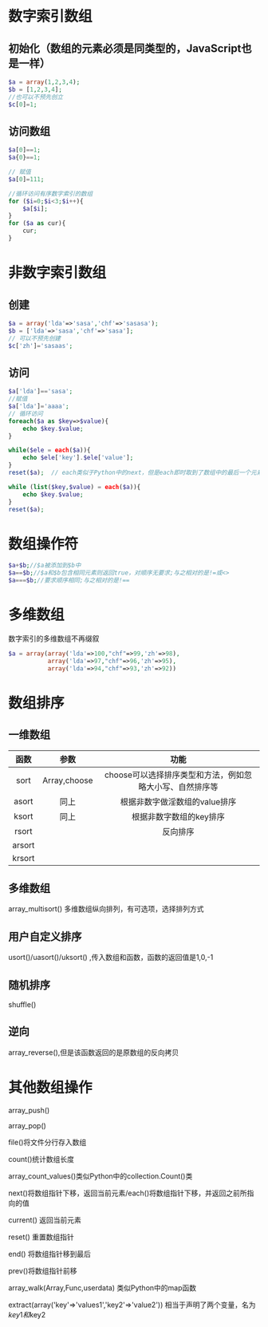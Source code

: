 # 数字索引数组

## 初始化（数组的元素必须是同类型的，JavaScript也是一样）

```php
$a = array(1,2,3,4);
$b = [1,2,3,4];
//也可以不预先创立
$c[0]=1;
```

## 访问数组

````php
$a[0]==1;
$a{0}==1;

// 赋值
$a[0]=111;

//循环访问有序数字索引的数组
for ($i=0;$i<3;$i++){
    $a[$i];
}
for ($a as cur){
    cur;
}

````

# 非数字索引数组

## 创建

````php
$a = array('lda'=>'sasa','chf'=>'sasasa');
$b = ['lda'=>'sasa','chf'=>'sasa'];
// 可以不预先创建
$c['zh']='sasaas';
````

## 访问

````php
$a['lda']=='sasa';
//赋值
$a['lda']='aaaa';
// 循环访问
foreach($a as $key=>$value){
    echo $key.$value;
}

while($ele = each($a)){
    echo $ele['key'].$ele['value'];
}
reset($a);  // each类似于Python中的next，但是each即时取到了数组中的最后一个元素也不会重置到开头，需要执行reset()达到目的

while (list($key,$value) = each($a)){
    echo $key.$value;
}
reset($a);
````

# 数组操作符

````php
$a+$b;//$a被添加到$b中
$a==$b;//$a和$b包含相同元素则返回true，对顺序无要求;与之相对的是!=或<>
$a===$b;//要求顺序相同;与之相对的是!==
````

# 多维数组

数字索引的多维数组不再缀叙

`````php
$a = array(array('lda'=>100,"chf"=>99,'zh'=>98),
           array('lda'=>97,"chf"=>96,'zh'=>95),
           array('lda'=>94,"chf"=>93,'zh'=>92))
`````

# 数组排序

## 一维数组

|  函数  |     参数     |                           功能                           |
| :----: | :----------: | :------------------------------------------------------: |
|  sort  | Array,choose | choose可以选择排序类型和方法，例如忽略大小写、自然排序等 |
| asort  |     同上     |              根据非数字做淫数组的value排序               |
| ksort  |     同上     |                 根据非数字数组的key排序                  |
| rsort  |              |                         反向排序                         |
| arsort |              |                                                          |
| krsort |              |                                                          |

## 多维数组

array_multisort()	多维数组纵向排列，有可选项，选择排列方式

## 用户自定义排序

usort()/uasort()/uksort()	,传入数组和函数，函数的返回值是1,0,-1

## 随机排序

shuffle()

## 逆向

array_reverse(),但是该函数返回的是原数组的反向拷贝

# 其他数组操作

array_push()

array_pop()

file()将文件分行存入数组

count()统计数组长度

array_count_values()类似Python中的collection.Count()类

next()将数组指针下移，返回当前元素/each()将数组指针下移，并返回之前所指向的值

current()	返回当前元素

reset() 重置数组指针

end() 将数组指针移到最后

prev()将数组指针前移

array_walk(Array,Func,userdata) 类似Python中的map函数



extract(array('key'=>'values1','key2'=>'value2'))	相当于声明了两个变量，名为$key1和$key2